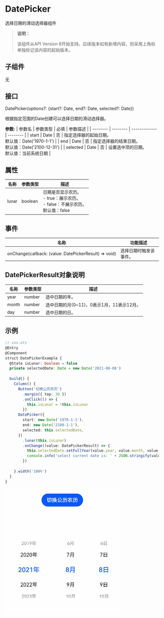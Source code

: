 # DatePicker

选择日期的滑动选择器组件

>  **说明：**
>
> 该组件从API Version 8开始支持。后续版本如有新增内容，则采用上角标单独标记该内容的起始版本。


## 子组件

无


## 接口

DatePicker(options?: {start?: Date, end?: Date, selected?: Date})

根据指定范围的Date创建可以选择日期的滑动选择器。

**参数:**
| 参数名 | 参数类型 | 必填  | 参数描述 |
| -------- | -------- | ------------- | -------- |
| start    | Date | 否  | 指定选择器的起始日期。<br/>默认值：Date('1970-1-1') |
| end      | Date | 否  |   指定选择器的结束日期。<br/>默认值：Date('2100-12-31') |
| selected | Date | 否  | 设置选中项的日期。<br/>默认值：当前系统日期  |


## 属性

| 名称    | 参数类型        | 描述            |
| ------| -------------- | -------- |
| lunar | boolean  | 日期是否显示农历。<br/>-&nbsp;true：展示农历。<br/>-&nbsp;false：不展示农历。<br/>默认值：false |


## 事件

| 名称 | 功能描述 |
| -------- | -------- |
| onChange(callback:&nbsp;(value:&nbsp;DatePickerResult)&nbsp;=&gt;&nbsp;void) | 选择日期时触发该事件。 |

## DatePickerResult对象说明

| 名称 | 参数类型 | 描述 |
| -------- | -------- | -------- |
| year | number | 选中日期的年。 |
| month | number | 选中日期的月(0~11)，0表示1月，11表示12月。 |
| day | number | 选中日期的日。 |


## 示例


```ts
// xxx.ets
@Entry
@Component
struct DatePickerExample {
  @State isLunar: boolean = false
  private selectedDate: Date = new Date('2021-08-08')

  build() {
    Column() {
      Button('切换公历农历')
        .margin({ top: 30 })
        .onClick(() => {
          this.isLunar = !this.isLunar
        })
      DatePicker({
        start: new Date('1970-1-1'),
        end: new Date('2100-1-1'),
        selected: this.selectedDate,
      })
        .lunar(this.isLunar)
        .onChange((value: DatePickerResult) => {
          this.selectedDate.setFullYear(value.year, value.month, value.day)
          console.info('select current date is: ' + JSON.stringify(value))
        })

    }.width('100%')
  }
}
```

![datePicker](figures/datePicker.gif)